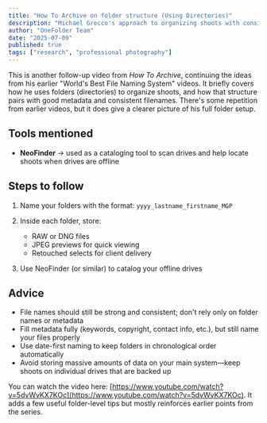 ```yaml
---
title: "How To Archive on folder structure (Using Directories)"
description: "Michael Grecco's approach to organizing shoots with consistent folder structures, paired with metadata and cataloging tools like NeoFinder."
author: "OneFolder Team"
date: "2025-07-09"
published: true
tags: ["research", "professional photography"]
---
```


<script>
  import YoutubeEmbeddedVideo from '$lib/components/YoutubeEmbeddedVideo.svelte'
</script>

<YoutubeEmbeddedVideo src="https://www.youtube.com/embed/5dvWvKX7KOc" title="How To Archive - Using Directories for Folder Structure" />

This is another follow-up video from _How To Archive_, continuing the ideas from his earlier "World's Best File Naming System" videos. It briefly covers how he uses folders (directories) to organize shoots, and how that structure pairs with good metadata and consistent filenames. There's some repetition from earlier videos, but it does give a clearer picture of his full folder setup.

## Tools mentioned

- **NeoFinder** → used as a cataloging tool to scan drives and help locate shoots when drives are offline

## Steps to follow

1. Name your folders with the format: `yyyy_lastname_firstname_MGP`
2. Inside each folder, store:
   - RAW or DNG files
   - JPEG previews for quick viewing
   - Retouched selects for client delivery

3. Use NeoFinder (or similar) to catalog your offline drives

## Advice

- File names should still be strong and consistent; don't rely only on folder names or metadata
- Fill metadata fully (keywords, copyright, contact info, etc.), but still name your files properly
- Use date-first naming to keep folders in chronological order automatically
- Avoid storing massive amounts of data on your main system—keep shoots on individual drives that are backed up

You can watch the video here: [https://www.youtube.com/watch?v=5dvWvKX7KOc](https://www.youtube.com/watch?v=5dvWvKX7KOc). It adds a few useful folder-level tips but mostly reinforces earlier points from the series.
